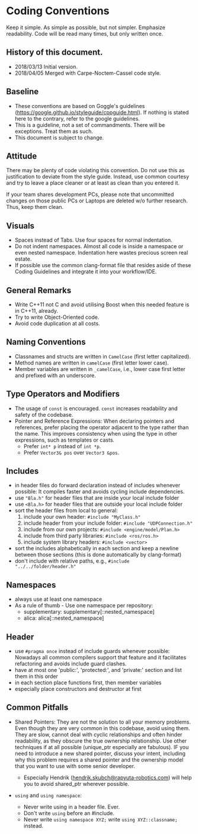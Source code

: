 # Coding Conventions

Keep it simple. As simple as possible, but not simpler.
Emphasize readability. Code will be read many times, but only written once.

## History of this document.

- 2018/03/13 Initial version.
- 2018/04/05 Merged with Carpe-Noctem-Cassel code style.

## Baseline

- These conventions are based on Goggle's guidelines (https://google.github.io/styleguide/cppguide.html). If nothing is stated here to the contrary, refer to the google guidelines.
- This is a guideline, not a set of commandments. There will be exceptions. Treat them as such.
- This document is subject to change.

## Attitude

There may be plenty of code violating this convention. Do not use this as justification to deviate from the style guide.
Instead, use common courtesy and try to leave a place cleaner or at least as clean than you entered it.

If your team shares development PCs, please note that uncommitted changes on those public PCs or Laptops are deleted w/o further research. Thus, keep them clean.

## Visuals

- Spaces instead of Tabs. Use four spaces for normal indentation.
- Do not indent namespaces. Almost all code is inside a namespace or even nested namespace. Indentation here wastes precious screen real estate.
- If possible use the common clang-format file that resides aside of these Coding Guidelines and integrate it into your workflow/IDE.

## General Remarks

- Write C++11 not C and avoid utilising Boost when this needed feature is in C++11, already.
- Try to write Object-Oriented code.
- Avoid code duplication at all costs.

## Naming Conventions

- Classnames and structs are written in `CamelCase` (first letter capitalized).
- Method names are written in `camelCase` (first letter lower case).
- Member variables are written in `_camelCase`, i.e., lower case first letter and prefixed with an underscore.

## Type Operators and Modifiers

- The usage of `const` is encouraged. `const` increases readability and safety of the codebase.
- Pointer and Reference Expressions:
  When declaring pointers and references, prefer placing the operator adjacent to the type rather than the name. This improves consistency when using the type in other expressions, such as templates or casts.
  - Prefer `int* p` instead of `int *p`.
  - Prefer `Vector3& pos` over `Vector3 &pos`.

## Includes

- in header files do forward declaration instead of includes whenever possible: It compiles faster and avoids cycling include dependencies.
- use `"Bla.h"` for header files that are inside your local include folder
- use `<Bla.h>` for header files that are outside your local include folder
- sort the header files from local to general:
  1. include your own header: `#include "MyClass.h"`
  2. include header from your include folder: `#include "UDPConnection.h"`
  3. include from our own projects: `#include <engine/model/Plan.h>`
  4. include from third party libraries: `#include <ros/ros.h>`
  5. include system library headers: `#include <vector>`
- sort the includes alphabetically in each section and keep a newline between those sections (this is done automatically by clang-format)
- don't include with relative paths, e.g., `#include "../../folder/header.h"`

## Namespaces

- always use at least one namespace
- As a rule of thumb - Use one namespace per repository:
  - supplementary: supplementary[::nested_namespace]
  - alica: alica[::nested_namespace]

## Header

- use `#pragma once` instead of include guards whenever possible: Nowadays all common compilers support that feature and it facilitates refactoring and avoids include guard clashes.
- have at most one 'public:', 'protected:', and 'private:' section and list them in this order
- in each section place functions first, then member variables
- especially place constructors and destructor at first

## Common Pitfalls

- Shared Pointers: They are not the solution to all your memory problems. Even though they are very common in this codebase, avoid using them. They are slow, cannot deal with cyclic relationships and often hinder readability, as they obscure the true ownership relationship. Use other techniques if at all possible (unique_ptr especially are fabulous). IF you need to introduce a new shared pointer, discuss your intent, including why this problem requires a shared pointer and the ownership model that you want to use with some senior developer.

  - Especially Hendrik (hendrik.skubch@rapyuta-robotics.com) will help you to avoid shared_ptr wherever possible.

- `using` and `using namespace`:
  - Never write using in a header file. Ever.
  - Don't write `using` before an #include.
  - Never write `using namespace XYZ;` write `using XYZ::classname;` instead.
